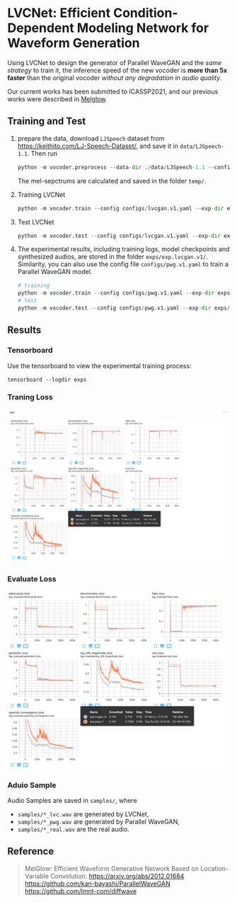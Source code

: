 
# LVCNet: Efficient Condition-Dependent Modeling Network for Waveform Generation

Using LVCNet to design the generator of Parallel WaveGAN and the *same strategy* to train it, 
the inference speed of the new vocoder is **more than 5x faster** than the original vocoder 
*without any degradation in audio quality*.  

Our current works has been submitted to ICASSP2021, and our previous works were described in [Melglow](https://arxiv.org/abs/2012.01684). 

## Training and Test 

1. prepare the data, download `LJSpeech` dataset from https://keithito.com/LJ-Speech-Dataset/,
and save it in `data/LJSpeech-1.1`. Then run 
    ```python
    python -m vocoder.preprocess --data-dir ./data/LJSpeech-1.1 --config configs/lvcgan.v1.yaml
    ```
    The mel-sepctrums are calculated and saved in the folder `temp/`. 

2. Training LVCNet
    ```python
    python -m vocoder.train --config configs/lvcgan.v1.yaml --exp-dir exps/exp.lvcgan.v1
    ```

3. Test LVCNet 
    ```python 
    python -m vocoder.test --config configs/lvcgan.v1.yaml --exp-dir exps/exp.lvcgan.v1
    ```

4. The experimental results, including training logs, model checkpoints and synthesized audios, are stored in the folder `exps/exp.lvcgan.v1/`.  
    Similarity, you can also use the config file `configs/pwg.v1.yaml` to train a Parallel WaveGAN model. 
    ```Python
    # training
    python -m vocoder.train --config configs/pwg.v1.yaml --exp-dir exps/exp.pwg.v1
    # test
    python -m vocoder.test --config configs/pwg.v1.yaml --exp-dir exps/exp.pwg.v1
    ```

## Results 

### Tensorboard 

Use the tensorboard to view the experimental training process:

```
tensorboard --logdir exps
```

### Traning Loss
![image](samples/train-loss.png)

### Evaluate Loss
![image](samples/evaluate-loss.png)


### Aduio Sample 

Audio Samples are saved in `samples/`, where  
 - `samples/*_lvc.wav` are generated by LVCNet, 
 - `samples/*_pwg.wav` are generated by Parallel WaveGAN, 
 - `samples/*_real.wav` are the real audio. 


## Reference 
> MelGlow: Efficient Waveform Generative Network Based on Location-Variable Convolution. https://arxiv.org/abs/2012.01684  
> https://github.com/kan-bayashi/ParallelWaveGAN  
> https://github.com/lmnt-com/diffwave  
